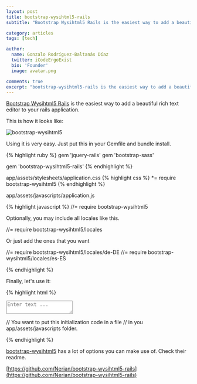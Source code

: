```yaml
---
layout: post
title: bootstrap-wysihtml5-rails
subtitle: "Bootstrap Wysihtml5 Rails is the easiest way to add a beautiful rich text editor to your rails application"

category: articles
tags: [tech]

author:
  name: Gonzalo Rodríguez-Baltanás Díaz
  twitter: iCodeErgoExist
  bio: 'Founder'
  image: avatar.png

comments: true
excerpt: "bootstrap-wysihtml5-rails is the easiest way to add a beautiful rich text editor to your rails application."
---
```


[Bootstrap Wysihtml5 Rails](https://github.com/Nerian/bootstrap-wysihtml5-rails) is the easiest way to add a beautiful rich text editor to your rails application.

This is how it looks like:

<img src="https://dl.dropboxusercontent.com/u/834494/blog/wysist.png" alt="bootstrap-wysihtml5">

Using it is very easy. Just put this in your Gemfile and bundle install.

{% highlight ruby %}
gem 'jquery-rails'
gem 'bootstrap-sass'

gem 'bootstrap-wysihtml5-rails'
{% endhighlight %}

app/assets/stylesheets/application.css
{% highlight css %}
*= require bootstrap-wysihtml5
{% endhighlight %}

app/assets/javascripts/application.js

{% highlight javascript %}
//= require bootstrap-wysihtml5

Optionally, you may include all locales like this.

//= require bootstrap-wysihtml5/locales

Or just add the ones that you want

//= require bootstrap-wysihtml5/locales/de-DE
//= require bootstrap-wysihtml5/locales/es-ES

{% endhighlight %}

Finally, let's use it:

{% highlight html %}
<textarea id="some-textarea" class='wysihtml5' placeholder="Enter text ..."></textarea>

// You want to put this initialization code in a file
// in you app/assets/javascripts folder.
<script type="text/javascript">
  $(document).ready(function(){

    $('.wysihtml5').each(function(i, elem) {
      $(elem).wysihtml5();
    });

  })
</script>
{% endhighlight %}

[bootstrap-wysihtml5](https://github.com/jhollingworth/bootstrap-wysihtml5#advanced) has a lot of options you can make use of. Check their readme.

[https://github.com/Nerian/bootstrap-wysihtml5-rails](https://github.com/Nerian/bootstrap-wysihtml5-rails)
